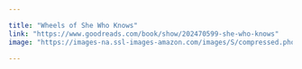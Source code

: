 ```yaml
---

title: "Wheels of She Who Knows"
link: "https://www.goodreads.com/book/show/202470599-she-who-knows"
image: "https://images-na.ssl-images-amazon.com/images/S/compressed.photo.goodreads.com/books/1707588949i/202470599.jpg"
  
---
```

